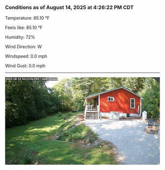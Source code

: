 ### Conditions as of August 14, 2025 at 4:26:22 PM CDT 

Temperature: 85.10 &deg;F

Feels like: 85.10 &deg;F

Humidity: 72%

Wind Direction: W

Windspeed: 0.0 mph

Wind Gust: 0.0 mph

---

<img src="./images/latest.jpeg"/>

